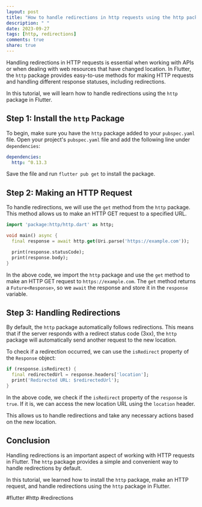```yaml
---
layout: post
title: "How to handle redirections in http requests using the http package in Flutter?"
description: " "
date: 2023-09-27
tags: [http, redirections]
comments: true
share: true
---
```


Handling redirections in HTTP requests is essential when working with APIs or when dealing with web resources that have changed location. In Flutter, the `http` package provides easy-to-use methods for making HTTP requests and handling different response statuses, including redirections.

In this tutorial, we will learn how to handle redirections using the `http` package in Flutter.

## Step 1: Install the `http` Package

To begin, make sure you have the `http` package added to your `pubspec.yaml` file. Open your project's `pubspec.yaml` file and add the following line under `dependencies`:

```yaml
dependencies:
  http: ^0.13.3
```

Save the file and run `flutter pub get` to install the package.

## Step 2: Making an HTTP Request

To handle redirections, we will use the `get` method from the `http` package. This method allows us to make an HTTP GET request to a specified URL.

```dart
import 'package:http/http.dart' as http;

void main() async {
  final response = await http.get(Uri.parse('https://example.com'));

  print(response.statusCode);
  print(response.body);
}
```

In the above code, we import the `http` package and use the `get` method to make an HTTP GET request to `https://example.com`. The `get` method returns a `Future<Response>`, so we `await` the response and store it in the `response` variable.

## Step 3: Handling Redirections

By default, the `http` package automatically follows redirections. This means that if the server responds with a redirect status code (3xx), the `http` package will automatically send another request to the new location.

To check if a redirection occurred, we can use the `isRedirect` property of the `Response` object:

```dart
if (response.isRedirect) {
  final redirectedUrl = response.headers['location'];
  print('Redirected URL: $redirectedUrl');
}
```

In the above code, we check if the `isRedirect` property of the `response` is `true`. If it is, we can access the new location URL using the `location` header.

This allows us to handle redirections and take any necessary actions based on the new location.

## Conclusion

Handling redirections is an important aspect of working with HTTP requests in Flutter. The `http` package provides a simple and convenient way to handle redirections by default.

In this tutorial, we learned how to install the `http` package, make an HTTP request, and handle redirections using the `http` package in Flutter.

#flutter #http #redirections